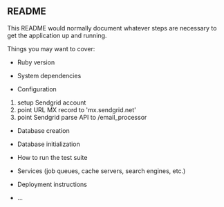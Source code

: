 ## README

This README would normally document whatever steps are necessary to get the
application up and running.

Things you may want to cover:

* Ruby version

* System dependencies

* Configuration

1. setup Sendgrid account
1. point URL MX record to 'mx.sendgrid.net'
1. point Sendgrid parse API to /email_processor


* Database creation

* Database initialization

* How to run the test suite

* Services (job queues, cache servers, search engines, etc.)

* Deployment instructions

* ...
